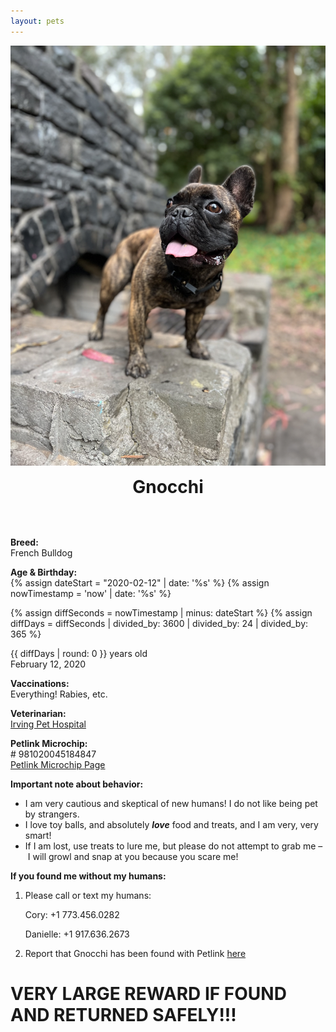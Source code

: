 ```yaml
---
layout: pets 
---
```

![?](/assets/images/gnocchi-1.png)
<h1 style="text-align: center; margin-top: 0rem!important; padding-top: 0px!important; margin-bottom: 2rem;"><b>Gnocchi</b></h1>
<br>

<div class="petgrid">
	<div>
<p><b>Breed:</b><br>
French Bulldog</p>
	</div>
	<div>
<p><b>Age & Birthday:</b><br>
{% assign dateStart = "2020-02-12" | date: '%s' %}
{% assign nowTimestamp = 'now' | date: '%s' %}

{% assign diffSeconds = nowTimestamp | minus: dateStart %}
{% assign diffDays = diffSeconds | divided_by: 3600 | divided_by: 24 | divided_by: 365 %}

{{ diffDays | round: 0 }} years old<br> February 12, 2020</p>
	</div>
	<div>
<p><b>Vaccinations:</b><br>
Everything! Rabies, etc.</p>
	</div>
	<div>
<p><b>Veterinarian:</b><br>
<a href="https://irvingpethospital.com/">Irving Pet Hospital</a></p>
	</div>
	<div>
<p><b>Petlink Microchip:</b><br>
# 981020045184847<br>
<a href="https://www.petlink.net/microchip-search/?microchip-number=981020045184847">Petlink Microchip Page</a></p>
	</div>
	<div class="behavior">
		<p><b>Important note about behavior:</b><br>
		<ul>
			<li>I am very cautious and skeptical of new humans! I do not like being pet by strangers. </li>
			<li>I love toy balls, and absolutely <b><i>love</i></b> food and treats, and I am very, very smart! </li>
			<li>If I am lost, use treats to lure me, but please do not attempt to grab me – I will growl and snap at you because you scare me!</li>
		</ul></p>
	</div>
</div>

<div class="petbackground">
<b>If you found me without my humans:</b>

<ol>
<li><p>Please call or text my humans:</p>
	<p>Cory: <span class="pet-numbers">+1 773.456.0282</span></p>
	<p>Danielle: <span class="pet-numbers">+1 917.636.2673</span></p></li>
<li>Report that Gnocchi has been found with Petlink <a href="https://www.petlink.net/lost-pet-gallery/report-found-pet/?microchip-number=981020045184847">here</a></li>
</ol>
<h1><b>VERY LARGE REWARD IF FOUND AND RETURNED SAFELY!!!</b></h1>
</div>
<br>
<br>
<br>